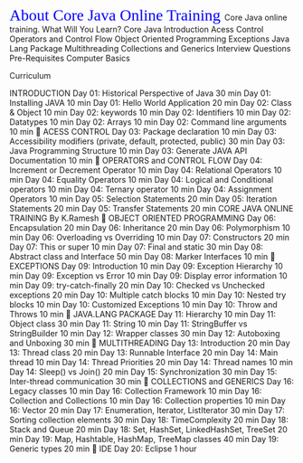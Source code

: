 <span style="color:blue; font-family:Papyrus; font-size:2em;"> About Core Java Online Training </span>
Core Java online training.
What Will You Learn?
Core Java Introduction
Acess Control
Operators and Control Flow
Object Oriented Programming
Exceptions
Java Lang Package
Multithreading
Collections and Generics
Interview Questions
Pre-Requisites
Computer Basics

Curriculum

INTRODUCTION
Day 01: Historical Perspective of Java 30 min
Day 01: Installing JAVA 10 min
Day 01: Hello World Application 20 min
Day 02: Class & Object 10 min
Day 02: keywords 10 min
Day 02: Identifiers 10 min
Day 02: Datatypes 10 min
Day 02: Arrays 10 min
Day 02: Command line arguments 10 min
 ACESS CONTROL
Day 03: Package declaration 10 min
Day 03: Accessibility modifiers (private, default, protected, public) 30 min
Day 03: Java Programming Structure 10 min
Day 03: Generate JAVA API Documentation 10 min
 OPERATORS and CONTROL FLOW
Day 04: Increment or Decrement Operator 10 min
Day 04: Relational Operators 10 min
Day 04: Equality Operators 10 min
Day 04: Logical and Conditional operators 10 min
Day 04: Ternary operator 10 min
Day 04: Assignment Operators 10 min
Day 05: Selection Statements 20 min
Day 05: Iteration Statements 20 min
Day 05: Transfer Statements 20 min
CORE JAVA ONLINE TRAINING
By K.Ramesh
 OBJECT ORIENTED PROGRAMMING
Day 06: Encapsulation 20 min
Day 06: Inheritance 20 min
Day 06: Polymorphism 10 min
Day 06: Overloading vs Overriding 10 min
Day 07: Constructors 20 min
Day 07: This or super 10 min
Day 07: Final and static 30 min
Day 08: Abstract class and Interface 50 min
Day 08: Marker Interfaces 10 min
 EXCEPTIONS
Day 09: Introduction 10 min
Day 09: Exception Hierarchy 10 min
Day 09: Exception vs Error 10 min
Day 09: Display error information 10 min
Day 09: try-catch-finally 20 min
Day 10: Checked vs Unchecked exceptions 20 min
Day 10: Multiple catch blocks 10 min
Day 10: Nested try blocks 10 min
Day 10: Customized Exceptions 10 min
Day 10: Throw and Throws 10 min
 JAVA.LANG PACKAGE
Day 11: Hierarchy 10 min
Day 11: Object class 30 min
Day 11: String 10 min
Day 11: StringBuffer vs StringBuilder 10 min
Day 12: Wrapper classes 30 min
Day 12: Autoboxing and Unboxing 30 min
 MULTITHREADING
Day 13: Introduction 20 min
Day 13: Thread class 20 min
Day 13: Runnable Interface 20 min
Day 14: Main thread 10 min
Day 14: Thread Priorities 20 min
Day 14: Thread names 10 min
Day 14: Sleep() vs Join() 20 min
Day 15: Synchronization 30 min
Day 15: Inter-thread communication 30 min
 COLLECTIONS and GENERICS
Day 16: Legacy classes 10 min
Day 16: Collection Framework 10 min
Day 16: Collection and Collections 10 min
Day 16: Collection properties 10 min
Day 16: Vector 20 min
Day 17: Enumeration, Iterator, ListIterator 30 min
Day 17: Sorting collection elements 30 min
Day 18: TimeComplexity 20 min
Day 18: Stack and Queue 20 min
Day 18: Set, HashSet, LinkedHashSet, TreeSet 20 min
Day 19: Map, Hashtable, HashMap, TreeMap classes 40 min
Day 19: Generic types 20 min
 IDE
Day 20: Eclipse 1 hour
